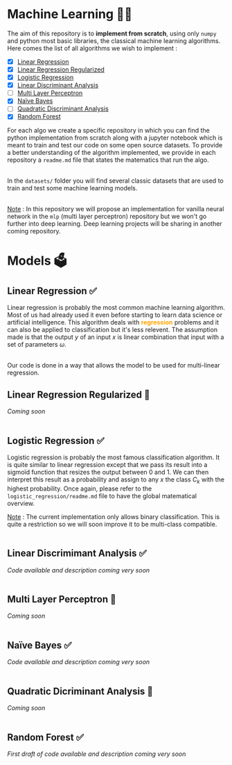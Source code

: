 # Machine Learning 👩‍💻

The aim of this repository is to **implement from scratch**, using only `numpy` and python most basic libraries, the classical machine learning algorithms. Here comes the list of all algorithms we wish to implement : 
- [x] [Linear Regression](#linear-regression-)
- [x] [Linear Regression Regularized](#linear-regression-regularized-)
- [x] [Logistic Regression](#logistic-regression-)
- [x] [Linear Discriminant Analysis](#linear-discriminant-analysis-)
- [ ] [Multi Layer Perceptron](#multi-layer-perceptron-)
- [x] [Naïve Bayes](#naïve-bayes-)
- [ ] [Quadratic Discriminant Analysis](#quadratic-discriminant-analysis-)
- [x] [Random Forest](#random-forest)

For each algo we create a specific repository in which you can find the python implementation from scratch along with a jupyter notebook which is meant to train and test our code on some open source datasets. To provide a better understanding of the algorithm implemented, we provide in each repository a `readme.md` file that states the matematics that run the algo. <br><br>

In the `datasets/` folder you will find several classic datasets that are used to train and test some machine learning models. <br><br>

<ins>Note</ins> : In this repository we will propose an implementation for vanilla neural network in the `mlp` (multi layer perceptron) repository but we won't go further into deep learning. Deep learning projects will be sharing in another coming repository. <br>

# Models 🗳️
## Linear Regression ✅

Linear regression is probably the most common machine learning algorithm. Most of us had already used it even before starting to learn data science or artificial intelligence. This algorithm deals with <font color="orange"> **regression** </font> problems and it can also be applied to classification but it's less relevent. The assumption made is that the output $y$ of an input $x$ is linear combination that input with a set of parameters $\omega$. <br><br>

Our code is done in a way that allows the model to be used for multi-linear regression. <br>

## Linear Regression Regularized 🚧

*Coming soon* <br><br>

## Logistic Regression ✅

Logistic regression is probably the most famous classification algorithm. It is quite similar to linear regression except that we pass its result into a sigmoïd function that resizes the output between 0 and 1. We can then interpret this result as a probability and assign to any $x$ the class $C_k$ with the highest probability. Once again, please refer to the `logistic_regression/readme.md` file to have the global matematical overview. <br>

<ins>Note</ins> : The current implementation only allows binary classification. This is quite a restriction so we will soon improve it to be multi-class compatible. <br><br>

## Linear Discrimimant Analysis ✅

*Code available and description coming very soon* <br><br>

## Multi Layer Perceptron 🚧

*Coming soon* <br><br>

## Naïve Bayes ✅

*Code available and description coming very soon* <br><br>

## Quadratic Dicriminant Analysis 🚧

*Coming soon* <br><br>

## Random Forest ✅

*First draft of code available and description coming very soon* <br><br>
